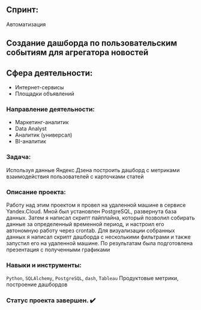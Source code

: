 ## Спринт:
Автоматизация

## Создание дашборда по пользовательским событиям для агрегатора новостей


## Сфера деятельности:

- Интернет-сервисы
- Площадки объявлений

### Направление деятельности:
- Маркетинг-аналитик
- Data Analyst
- Аналитик (универсал)
- BI-аналитик

### Задача:
Используя данные Яндекс.Дзена построить дашборд с метриками взаимодействия пользователей с карточками статей

### Описание проекта:
Работу над этим проектом я провел на удаленной машине в сервисе Yandex.Cloud. Мной
был установлен PostgreSQL, развернута база данных. Затем я написал скрипт пайплайна,
который позволил собирать данные за определенный временной период, и настроил его
автономную работу через crontab. Для визуализации собранных данных я написал скрипт
дашборда с несколькими фильтрами и также запустил его на удаленной машине. По
результатам была подготовлена презентация с полученными графиками

### Навыки и инструменты:
`Python`, `SQLAlchemy`, `PostgreSQL`, `dash`, `Tableau`
Продуктовые метрики, построение дашбордов

### Статус проекта завершен. :heavy_check_mark:
